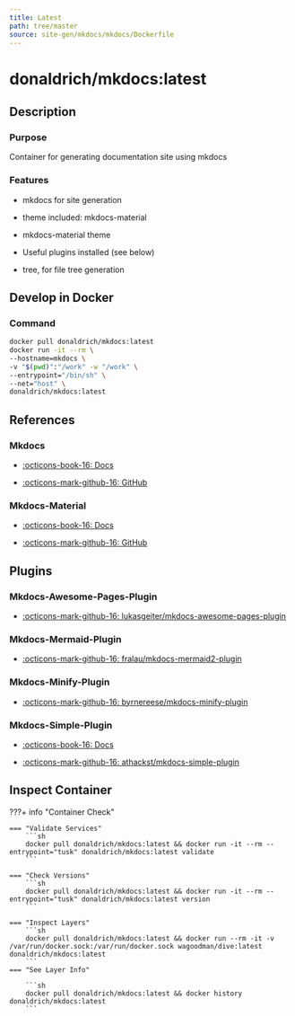 ```yaml
---
title: Latest
path: tree/master
source: site-gen/mkdocs/mkdocs/Dockerfile
---
```


# donaldrich/mkdocs:latest

## Description

### Purpose

Container for generating documentation site using mkdocs

### Features

- mkdocs for site generation

- theme included: mkdocs-material

- mkdocs-material theme

- Useful plugins installed (see below)

- tree, for file tree generation

## Develop in Docker

### Command

```sh
docker pull donaldrich/mkdocs:latest
docker run -it --rm \
--hostname=mkdocs \
-v "$(pwd)":"/work" -w "/work" \
--entrypoint="/bin/sh" \
--net="host" \
donaldrich/mkdocs:latest
```

## References

### Mkdocs

- [:octicons-book-16: Docs](https://www.mkdocs.org)

- [:octicons-mark-github-16: GitHub](https://github.com/mkdocs/mkdocs)

### Mkdocs-Material

- [:octicons-book-16: Docs](https://squidfunk.github.io/mkdocs-material)

- [:octicons-mark-github-16: GitHub](https://github.com/squidfunk/mkdocs-material)

## Plugins

### Mkdocs-Awesome-Pages-Plugin

- [:octicons-mark-github-16: lukasgeiter/mkdocs-awesome-pages-plugin](https://github.com/lukasgeiter/mkdocs-awesome-pages-plugin)

### Mkdocs-Mermaid-Plugin

- [:octicons-mark-github-16: fralau/mkdocs-mermaid2-plugin](https://github.com/fralau/mkdocs-mermaid2-plugin)

### Mkdocs-Minify-Plugin

- [:octicons-mark-github-16: byrnereese/mkdocs-minify-plugin](https://github.com/byrnereese/mkdocs-minify-plugin)

### Mkdocs-Simple-Plugin

- [:octicons-book-16: Docs](https://www.allisonthackston.com/mkdocs-simple-plugin)

- [:octicons-mark-github-16: athackst/mkdocs-simple-plugin](https://github.com/athackst/mkdocs-simple-plugin)

## Inspect Container

???+ info "Container Check"

    === "Validate Services"
        ```sh
        docker pull donaldrich/mkdocs:latest && docker run -it --rm --entrypoint="tusk" donaldrich/mkdocs:latest validate
        ```

    === "Check Versions"
        ```sh
        docker pull donaldrich/mkdocs:latest && docker run -it --rm --entrypoint="tusk" donaldrich/mkdocs:latest version
        ```

    === "Inspect Layers"
        ```sh
        docker pull donaldrich/mkdocs:latest && docker run --rm -it -v /var/run/docker.sock:/var/run/docker.sock wagoodman/dive:latest donaldrich/mkdocs:latest
        ```
    === "See Layer Info"

        ```sh
        docker pull donaldrich/mkdocs:latest && docker history donaldrich/mkdocs:latest
        ```
